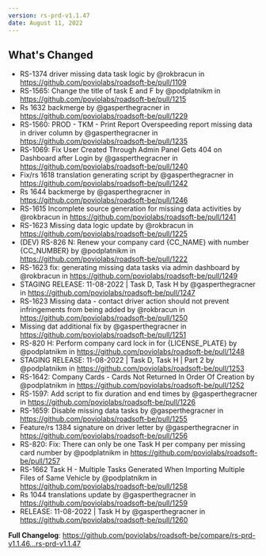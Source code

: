 ```yaml
---
version: rs-prd-v1.1.47
date: August 11, 2022
---
```


## What's Changed
* RS-1374 driver missing data task logic by @rokbracun in https://github.com/poviolabs/roadsoft-be/pull/1109
* RS-1565: Change the title of task E and F by @podplatnikm in https://github.com/poviolabs/roadsoft-be/pull/1215
* Rs 1632 backmerge by @gasperthegracner in https://github.com/poviolabs/roadsoft-be/pull/1229
* RS-1560: PROD - TKM - Print Report Overspeeding report missing data in driver column by @gasperthegracner in https://github.com/poviolabs/roadsoft-be/pull/1235
* RS-1069: Fix User Created Through Admin Panel Gets 404 on Dashboard after Login by @gasperthegracner in https://github.com/poviolabs/roadsoft-be/pull/1240
* Fix/rs 1618 translation generating script by @gasperthegracner in https://github.com/poviolabs/roadsoft-be/pull/1242
* Rs 1644 backmerge by @gasperthegracner in https://github.com/poviolabs/roadsoft-be/pull/1246
* RS-1615 Incomplete source generation for missing data activities by @rokbracun in https://github.com/poviolabs/roadsoft-be/pull/1241
* RS-1623 Missing data logic update by @rokbracun in https://github.com/poviolabs/roadsoft-be/pull/1225
* (DEV) RS-826 N: Renew your company card {CC_NAME} with number {CC_NUMBER} by @podplatnikm in https://github.com/poviolabs/roadsoft-be/pull/1222
* RS-1623 fix: generating missing data tasks via admin dashboard by @rokbracun in https://github.com/poviolabs/roadsoft-be/pull/1249
* STAGING RELEASE: 11-08-2022 | Task D, Task H by @gasperthegracner in https://github.com/poviolabs/roadsoft-be/pull/1247
* RS-1623 Missing data - contact driver action should not prevent infringements from being added by @rokbracun in https://github.com/poviolabs/roadsoft-be/pull/1250
* Missing dat additional fix by @gasperthegracner in https://github.com/poviolabs/roadsoft-be/pull/1251
* RS-820 H: Perform company card lock in for {LICENSE_PLATE} by @podplatnikm in https://github.com/poviolabs/roadsoft-be/pull/1248
* STAGING RELEASE: 11-08-2022 | Task D, Task H | Part 2  by @podplatnikm in https://github.com/poviolabs/roadsoft-be/pull/1253
* RS-1642: Company Cards - Cards Not Returned In Order Of Creation by @podplatnikm in https://github.com/poviolabs/roadsoft-be/pull/1252
* RS-1597: Add script to fix duration and end times by @gasperthegracner in https://github.com/poviolabs/roadsoft-be/pull/1226
* RS-1659: Disable missing data tasks by @gasperthegracner in https://github.com/poviolabs/roadsoft-be/pull/1255
* Feature/rs 1384 signature on driver letter by @gasperthegracner in https://github.com/poviolabs/roadsoft-be/pull/1256
* RS-820: Fix: There can only be one Task H per company per missing card number by @podplatnikm in https://github.com/poviolabs/roadsoft-be/pull/1257
* RS-1662 Task H - Multiple Tasks Generated When Importing Multiple Files of Same Vehicle by @podplatnikm in https://github.com/poviolabs/roadsoft-be/pull/1258
* Rs 1044 translations update by @gasperthegracner in https://github.com/poviolabs/roadsoft-be/pull/1259
* RELEASE: 11-08-2022 | Task H by @gasperthegracner in https://github.com/poviolabs/roadsoft-be/pull/1260


**Full Changelog**: https://github.com/poviolabs/roadsoft-be/compare/rs-prd-v1.1.46...rs-prd-v1.1.47